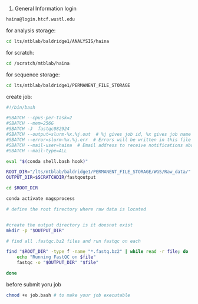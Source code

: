 1. General Information
login

```bash
haina@login.htcf.wustl.edu
```
for analysis storage:
```bash
cd lts/mtblab/baldridge1/ANALYSIS/haina
```
for scratch:
```bash
cd /scratch/mtblab/haina
```
for sequence storage:
```bash
cd lts/mtblab/baldridge1/PERMANENT_FILE_STORAGE
```
create job:

```bash
#!/bin/bash

#SBATCH --cpus-per-task=2
#SBATCH --mem=256G
#SBATCH -J  fastqc082924
#SBATCH --output=slurm-%x.%j.out  # %j gives job id, %x gives job name
#SBATCH --error=slurm-%x.%j.err  # Errors will be written in this file
#SBATCH --mail-user=haina  # Email address to receive notifications about submitted job
#SBATCH --mail-type=ALL

eval "$(conda shell.bash hook)"

ROOT_DIR="/lts/mtblab/baldridge1/PERMANENT_FILE_STORAGE/WGS/Raw_data/"
OUTPUT_DIR=$SCRATCHDIR/fastqoutput

cd $ROOT_DIR

conda activate magsprocess

# define the root firectory where raw data is located


#create the output directory is it doesnot exist
mkdir -p "$OUTPUT_DIR"

# find all .fastqc.bz2 files and run fastqc on each

find "$ROOT_DIR" -type f -name "*.fastq.bz2" | while read -r file; do
    echo "Running FastQC on $file"
    fastqc -o "$OUTPUT_DIR" "$file"

done
```

before submit yoru job
```bash
chmod +x job.bash # to make your job executable
```



